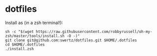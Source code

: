 # dotfiles

Install as (in a zsh terminal!):

```
sh -c "$(wget https://raw.githubusercontent.com/robbyrussell/oh-my-zsh/master/tools/install.sh -O -)"
git clone git@github.com:swertz/dotfiles.git $HOME/.dotfiles
cd $HOME/.dotfiles
./install.zsh
```
